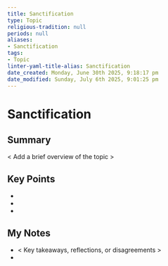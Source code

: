 ```yaml
---
title: Sanctification
type: Topic
religious-tradition: null
periods: null
aliases:
- Sanctification
tags:
- Topic
linter-yaml-title-alias: Sanctification
date_created: Monday, June 30th 2025, 9:18:17 pm
date_modified: Sunday, July 6th 2025, 9:01:25 pm
---
```


# Sanctification

## Summary
< Add a brief overview of the topic >

## Key Points
- 
- 
- 

## My Notes
- < Key takeaways, reflections, or disagreements >
- 